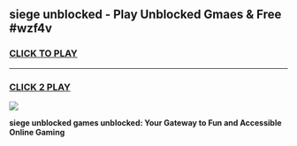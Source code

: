 
## siege unblocked - Play Unblocked Gmaes & Free #wzf4v
<h3>
<a href="https://news.freeplayer.one?title=siege_unblocked&ref=03M">CLICK TO PLAY</a></h3>
<hr>

<h3>
<a href="https://news.freeplayer.one?title=siege_unblocked&ref=03M">CLICK 2 PLAY</a>
  
</h3>

<a href="https://news.freeplayer.one?title=siege_unblocked&ref=03M"><img src="https://clearcache.store/games.png"></a>


**siege unblocked games unblocked: Your Gateway to Fun and Accessible Online Gaming**
